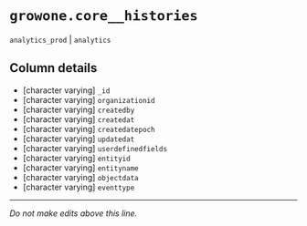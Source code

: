 # `growone.core__histories`
`analytics_prod` | `analytics`

## Column details
* [character varying] `_id`
* [character varying] `organizationid`
* [character varying] `createdby`
* [character varying] `createdat`
* [character varying] `createdatepoch`
* [character varying] `updatedat`
* [character varying] `userdefinedfields`
* [character varying] `entityid`
* [character varying] `entityname`
* [character varying] `objectdata`
* [character varying] `eventtype`

-------------------------------------------------------------------------------
*Do not make edits above this line.*

